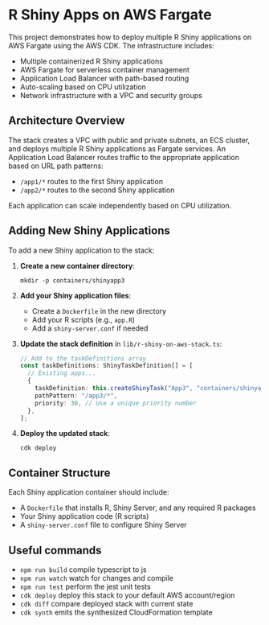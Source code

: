 # R Shiny Apps on AWS Fargate

This project demonstrates how to deploy multiple R Shiny applications on AWS Fargate using the AWS CDK. The infrastructure includes:

- Multiple containerized R Shiny applications
- AWS Fargate for serverless container management
- Application Load Balancer with path-based routing
- Auto-scaling based on CPU utilization
- Network infrastructure with a VPC and security groups

## Architecture Overview

The stack creates a VPC with public and private subnets, an ECS cluster, and deploys multiple R Shiny applications as Fargate services. An Application Load Balancer routes traffic to the appropriate application based on URL path patterns:

- `/app1/*` routes to the first Shiny application
- `/app2/*` routes to the second Shiny application

Each application can scale independently based on CPU utilization.

## Adding New Shiny Applications

To add a new Shiny application to the stack:

1. **Create a new container directory**:
   ```
   mkdir -p containers/shinyapp3
   ```

2. **Add your Shiny application files**:
   - Create a `Dockerfile` in the new directory
   - Add your R scripts (e.g., `app.R`)
   - Add a `shiny-server.conf` if needed

3. **Update the stack definition** in `lib/r-shiny-on-aws-stack.ts`:
   ```typescript
   // Add to the taskDefinitions array
   const taskDefinitions: ShinyTaskDefinition[] = [
     // Existing apps...
     {
       taskDefinition: this.createShinyTask("App3", "containers/shinyapp3"),
       pathPattern: "/app3/*",
       priority: 30, // Use a unique priority number
     },
   ];
   ```

4. **Deploy the updated stack**:
   ```
   cdk deploy
   ```

## Container Structure

Each Shiny application container should include:

- A `Dockerfile` that installs R, Shiny Server, and any required R packages
- Your Shiny application code (R scripts)
- A `shiny-server.conf` file to configure Shiny Server

## Useful commands

* `npm run build`   compile typescript to js
* `npm run watch`   watch for changes and compile
* `npm run test`    perform the jest unit tests
* `cdk deploy`      deploy this stack to your default AWS account/region
* `cdk diff`        compare deployed stack with current state
* `cdk synth`       emits the synthesized CloudFormation template